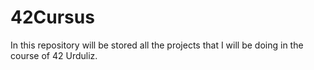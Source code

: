 # 42Cursus
In this repository will be stored all the projects that I will be doing in the course of 42 Urduliz. 
